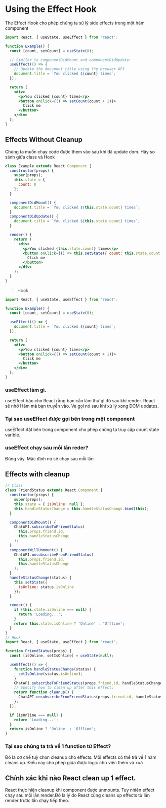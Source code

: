 ﻿# Using the Effect Hook
The Effect Hook cho phép chúng ta sử lý side effects trong một hàm component
```jsx
import React, { useState, useEffect } from 'react';

function Example() {
  const [count, setCount] = useState(0);

  // Similar to componentDidMount and componentDidUpdate:
  useEffect(() => {
    // Update the document title using the browser API
    document.title = `You clicked ${count} times`;
  });

  return (
    <div>
      <p>You clicked {count} times</p>
      <button onClick={() => setCount(count + 1)}>
        Click me
      </button>
    </div>
  );
}
```

## Effects Without Cleanup
Chúng ta muốn chạy code được them vào sau khi đã update dom. Hãy so sánh giữa class và Hook
```jsx
class Example extends React.Component {
  constructor(props) {
    super(props);
    this.state = {
      count: 0
    };
  }

  componentDidMount() {
    document.title = `You clicked ${this.state.count} times`;
  }
  componentDidUpdate() {
    document.title = `You clicked ${this.state.count} times`;
  }

  render() {
    return (
      <div>
        <p>You clicked {this.state.count} times</p>
        <button onClick={() => this.setState({ count: this.state.count + 1 })}>
          Click me
        </button>
      </div>
    );
  }
}
```

>Hook
```jsx
import React, { useState, useEffect } from 'react';

function Example() {
  const [count, setCount] = useState(0);

  useEffect(() => {
    document.title = `You clicked ${count} times`;
  });

  return (
    <div>
      <p>You clicked {count} times</p>
      <button onClick={() => setCount(count + 1)}>
        Click me
      </button>
    </div>
  );
}
```

### useEffect làm gì.
useEffect báo cho React rằng bạn cần làm thứ gì đó sau khi render. React sẽ nhớ Hàm mà bạn truyền vào. Và gọi nó sau khi xử lý xong DOM updates.

### Tại sao useEffect được gọi bên trong một component
useEffect đặt bên trong component cho phép chúng ta truy cập count state varible.

### useEffect chạy sau mỗi lần reder?
Đúng vậy. Mặc định nó sẽ chạy sau mỗi lần.

## Effects with cleanup
```jsx
// Class
class FriendStatus extends React.Component {
  constructor(props) {
    super(props);
    this.state = { isOnline: null };
    this.handleStatusChange = this.handleStatusChange.bind(this);
  }

  componentDidMount() {
    ChatAPI.subscribeToFriendStatus(
      this.props.friend.id,
      this.handleStatusChange
    );
  }
  componentWillUnmount() {
    ChatAPI.unsubscribeFromFriendStatus(
      this.props.friend.id,
      this.handleStatusChange
    );
  }
  handleStatusChange(status) {
    this.setState({
      isOnline: status.isOnline
    });
  }

  render() {
    if (this.state.isOnline === null) {
      return 'Loading...';
    }
    return this.state.isOnline ? 'Online' : 'Offline';
  }
}
// Hook
import React, { useState, useEffect } from 'react';

function FriendStatus(props) {
  const [isOnline, setIsOnline] = useState(null);

  useEffect(() => {
    function handleStatusChange(status) {
      setIsOnline(status.isOnline);
    }
    ChatAPI.subscribeToFriendStatus(props.friend.id, handleStatusChange);
    // Specify how to clean up after this effect:
    return function cleanup() {
      ChatAPI.unsubscribeFromFriendStatus(props.friend.id, handleStatusChange);
    };
  });

  if (isOnline === null) {
    return 'Loading...';
  }
  return isOnline ? 'Online' : 'Offline';
}
```

### Tại sao chúng ta trả về 1 function từ Effect?
Đó là cơ chế tuỳ chon cleanup cho effects. Mỗi effects có thể trả về 1 hàm cleans up. Điều này cho phép giữa được logic cho việc thêm và xoá 

## Chính xác khi nào React clean up 1 effect.
React thực hiện cleanup khi component được unmounts. Tuy nhiên effect chạy sau mỗi lần render.Đó là lý do React cũng cleans up effects từ lần render trước lần chạy tiếp theo.
